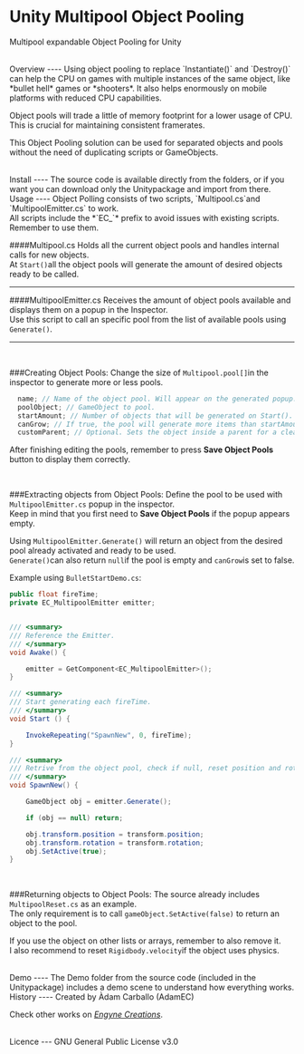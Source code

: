 Unity Multipool Object Pooling
=================

Multipool expandable Object Pooling for Unity

<br>
Overview
----
Using object pooling to replace `Instantiate()` and `Destroy()` can help the CPU on games with multiple instances of the same object, like *bullet hell* games or *shooters*. It also helps enormously on mobile platforms with reduced CPU capabilities.

Object pools will trade a little of memory footprint for a lower usage of CPU. This is crucial for maintaining consistent framerates.

This Object Pooling solution can be used for separated objects and pools without the need of duplicating scripts or GameObjects.

<br>
Install
----
The source code is available directly from the folders, or if you want you can download only the Unitypackage and import from there.

<br>
Usage
----
Object Polling consists of two scripts, `Multipool.cs`and `MultipoolEmitter.cs` to work.<br>
All scripts include the *`EC_`* prefix to avoid issues with existing scripts. Remember to use them.

<br>

####Multipool.cs
Holds all the current object pools and handles internal calls for new objects.<br>
At `Start()`all the object pools will generate the amount of desired objects ready to be called.

___

####MultipoolEmitter.cs
Receives the amount of object pools available and displays them on a popup in the Inspector.<br>
Use this script to call an specific pool from the list of available pools using `Generate()`.

___
<br>

###Creating Object Pools:
Change the size of `Multipool.pool[]`in the inspector to generate more or less pools.

```csharp
  name; // Name of the object pool. Will appear on the generated popup.
  poolObject; // GameObject to pool.
  startAmount; // Number of objects that will be generated on Start().
  canGrow; // If true, the pool will generate more items than startAmount if needed.
  customParent; // Optional. Sets the object inside a parent for a cleaner Hierarchy.
```

After finishing editing the pools, remember to press **Save Object Pools** button to display them correctly.

<br>

###Extracting objects from Object Pools:
Define the pool to be used with `MultipoolEmitter.cs` popup in the inspector.<br>
Keep in mind that you first need to **Save Object Pools** if the popup appears empty.

Using `MultipoolEmitter.Generate()` will return an object from the desired pool already activated and ready to be used.<br>
`Generate()`can also return `null`if the pool is empty and `canGrow`is set to false.

Example using `BulletStartDemo.cs`:

```csharp
public float fireTime;
private EC_MultipoolEmitter emitter;


/// <summary>
/// Reference the Emitter.
/// </summary>
void Awake() {

    emitter = GetComponent<EC_MultipoolEmitter>();
}

/// <summary>
/// Start generating each fireTime.
/// </summary>
void Start () {

    InvokeRepeating("SpawnNew", 0, fireTime);
}

/// <summary>
/// Retrive from the object pool, check if null, reset position and rotation and set active.
/// </summary>
void SpawnNew() {

    GameObject obj = emitter.Generate();

    if (obj == null) return;

    obj.transform.position = transform.position;
    obj.transform.rotation = transform.rotation;
    obj.SetActive(true);
}
```

<br>

###Returning objects to Object Pools:
The source already includes `MultipoolReset.cs` as an example.<br>
The only requirement is to call `gameObject.SetActive(false)` to return an object to the pool.

If you use the object on other lists or arrays, remember to also remove it.<br>
I also recommend to reset `Rigidbody.velocity`if the object uses physics.

<br>
Demo
----
The Demo folder from the source code (included in the Unitypackage) includes a demo scene to understand how everything works.

<br>
History
----
Created by Àdam Carballo (AdamEC)

Check other works on *[Engyne Creations](http://engynecreations.com)*.

<br>
Licence
---
GNU General Public License v3.0
